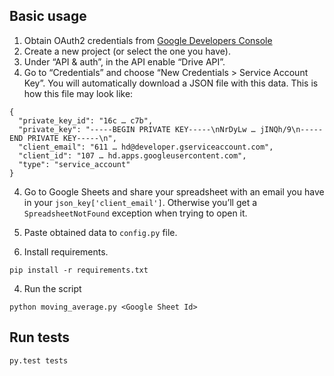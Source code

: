## Basic usage
1. Obtain OAuth2 credentials from [Google Developers Console](https://console.developers.google.com/project)
  1. Create a new project (or select the one you have).
  2. Under “API & auth”, in the API enable “Drive API”.
  3. Go to “Credentials” and choose “New Credentials > Service Account Key”.
  You will automatically download a JSON file with this data.
  This is how this file may look like:
  ```
  {
    "private_key_id": "16c … c7b",
    "private_key": "-----BEGIN PRIVATE KEY-----\nNrDyLw … jINQh/9\n-----END PRIVATE KEY-----\n",
    "client_email": "611 … hd@developer.gserviceaccount.com",
    "client_id": "107 … hd.apps.googleusercontent.com",
    "type": "service_account"
  }
  ```
  4. Go to Google Sheets and share your spreadsheet with an email you have in your `json_key['client_email']`. Otherwise you’ll get a `SpreadsheetNotFound` exception when trying to open it.

2. Paste obtained data to `config.py` file.

3. Install requirements.
```
pip install -r requirements.txt
```

4. Run the script
```
python moving_average.py <Google Sheet Id>
```

## Run tests
```
py.test tests
```